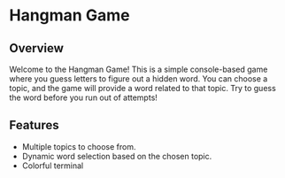 # Hangman Game

## Overview

Welcome to the Hangman Game! This is a simple console-based game where you guess letters to figure out a hidden word. You can choose a topic, and the game will provide a word related to that topic. Try to guess the word before you run out of attempts!

## Features

- Multiple topics to choose from.
- Dynamic word selection based on the chosen topic.
- Colorful terminal